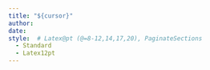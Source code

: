 ```yaml
---
title: "${cursor}"
author: 
date: 
style:  # Latex@pt (@=8-12,14,17,20), PaginateSections
  - Standard
  - Latex12pt
---
```


